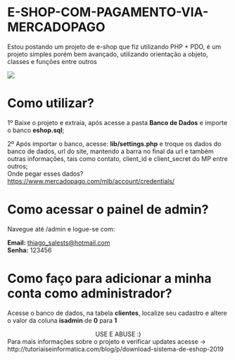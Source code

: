 # E-SHOP-COM-PAGAMENTO-VIA-MERCADOPAGO
Estou postando um projeto de e-shop que fiz utilizando PHP + PDO, é um projeto simples porém bem avançado, utilizando orientação a objeto, classes e funções entre outros

<img src="https://i.imgur.com/mkl3wC3.png">

# Como utilizar?
1º Baixe o projeto e extraia, após acesse a pasta <b>Banco de Dados</b> e importe o banco <b>eshop.sql</b>;<br>

2º Após importar o banco, acesse: <b>lib/settings.php</b> e troque os dados do banco de dados, url do site, mantendo a barra no final da url e também outras informações, tais como contato, client_id e client_secret do MP entre outros;<br>
Onde pegar esses dados? https://www.mercadopago.com/mlb/account/credentials/ <br>

# Como acessar o painel de admin?
Navegue até /admin e logue-se com:

<b>Email:</b> thiago_salests@hotmail.com<br>
<b>Senha:</b> 123456

# Como faço para adicionar a minha conta como administrador?

Acesse o banco de dados, na tabela <b>clientes</b>, localize seu cadastro e altere o valor da coluna <b>isadmin</b> de <b>0</b> para <b>1</b>

<div align="center">USE E ABUSE :)</div>
Para mais informações sobre o projeto e verificar updates acesse -> http://tutoriaiseinformatica.com/blog/p/download-sistema-de-eshop-2019


